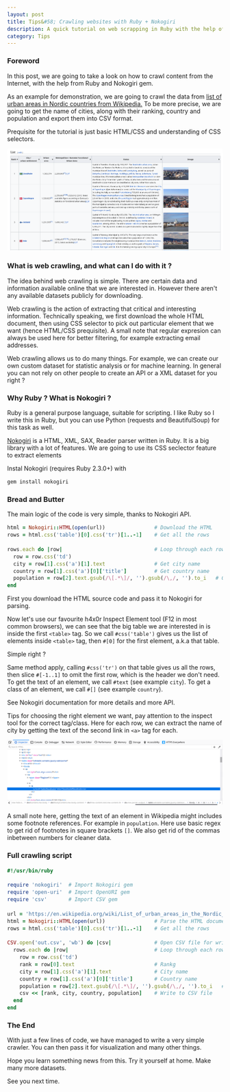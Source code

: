 ```yaml
---
layout: post
title: Tips&#58; Crawling websites with Ruby + Nokogiri
description: A quick tutorial on web scrapping in Ruby with the help of Nokogiri gem.
category: Tips
---
```


### Foreword

In this post, we are going to take a look on how to crawl content from the Internet, with the help from Ruby and Nokogiri gem.

As an example for demonstration, we are going to crawl the data from [list of urban areas in Nordic countries from Wikipedia.](https://en.wikipedia.org/wiki/List_of_urban_areas_in_the_Nordic_countries)
To be more precise, we are going to get the name of cities, along with their ranking, country and population and export them into CSV format.

Prequisite for the tutorial is just basic HTML/CSS and understanding of CSS selectors.

![Screenshot](/assets/02-1.png)

### What is web crawling, and what can I do with it ?

The idea behind web crawling is simple.
There are certain data and information available online that we are interested in.
However there aren't any available datasets publicly for downloading.

Web crawling is the action of extracting that critical and interesting information.
Technically speaking, we first download the whole HTML document, then using CSS selector to pick out particular element that we want (hence HTML/CSS prequisite).
A small note that regular expresion can always be used here for better filtering, for example extracting email addresses.

Web crawling allows us to do many things.
For example, we can create our own custom dataset for statistic analysis or for machine learning.
In general you can not rely on other people to create an API or a XML dataset for you right ?

### Why Ruby ? What is Nokogiri ?

Ruby is a general purpose language, suitable for scripting.
I like Ruby so I write this in Ruby, but you can use Python (requests and BeautifulSoup) for this task as well.

[Nokogiri](https://github.com/sparklemotion/nokogiri) is a HTML, XML, SAX, Reader parser written in Ruby.
It is a big library with a lot of features.
We are going to use its CSS seclector feature to extract elements

Instal Nokogiri (requires Ruby 2.3.0+) with
```bash
gem install nokogiri
```

### Bread and Butter

The main logic of the code is very simple, thanks to Nokogiri API.
```ruby
html = Nokogiri::HTML(open(url))                # Download the HTML
rows = html.css('table')[0].css('tr')[1..-1]    # Get all the rows

rows.each do |row|                              # Loop through each row
  row = row.css('td')
  city = row[1].css('a')[1].text                # Get city name
  country = row[1].css('a')[0]['title']         # Get country name
  population = row[2].text.gsub(/\[.*\]/, '').gsub(/\,/, '').to_i   # Get population
end
```

First you download the HTML source code and pass it to Nokogiri for parsing.

Now let's use our favourite h4x0r Inspect Element tool (F12 in most common browsers),
we can see that the big table we are interested in is inside the first `<table>` tag.
So we call `#css('table')` gives us the list of elements inside `<table>` tag, then `#[0]` for the first element, a.k.a that table.

Simple right ?

Same method apply, calling `#css('tr')` on that table gives us all the rows, then slice `#[-1..1]` to omit the first row, which is the header we don't need.
To get the text of an element, we call `#text` (see example `city`).
To get a class of an element, we call `#[]` (see example `country`).

See Nokogiri documentation for more details and more API.

Tips for choosing the right element we want, pay attention to the inspect tool for the correct tag/class.
Here for each row, we can extract the name of city by getting the text of the second link in `<a>` tag for each.

![Screenshot](/assets/02-2.png)

A small note here, getting the text of an element in Wikipedia might includes some footnote references.
For example in `population`.
Here use basic regex to get rid of footnotes in square brackets `[]`.
We also get rid of the commas inbetween numbers for cleaner data.

### Full crawling script

```ruby
#!/usr/bin/ruby

require 'nokogiri'  # Import Nokogiri gem
require 'open-uri'  # Import OpenURI gem
require 'csv'       # Import CSV gem

url = 'https://en.wikipedia.org/wiki/List_of_urban_areas_in_the_Nordic_countries'
html = Nokogiri::HTML(open(url))                # Parse the HTML document
rows = html.css('table')[0].css('tr')[1..-1]    # Get all the rows

CSV.open('out.csv', 'wb') do |csv|              # Open CSV file for writing
  rows.each do |row|                            # Loop through each row
    row = row.css('td')
    rank = row[0].text                          # Rankg
    city = row[1].css('a')[1].text              # City name
    country = row[1].css('a')[0]['title']       # Country name
    population = row[2].text.gsub(/\[.*\]/, '').gsub(/\,/, '').to_i   # Population
    csv << [rank, city, country, population]    # Write to CSV file
  end
end
```

### The End

With just a few lines of code, we have managed to write a very simple crawler.
You can then pass it for visualization and many other things.

Hope you learn something news from this.
Try it yourself at home.
Make many more datasets.

See you next time.

